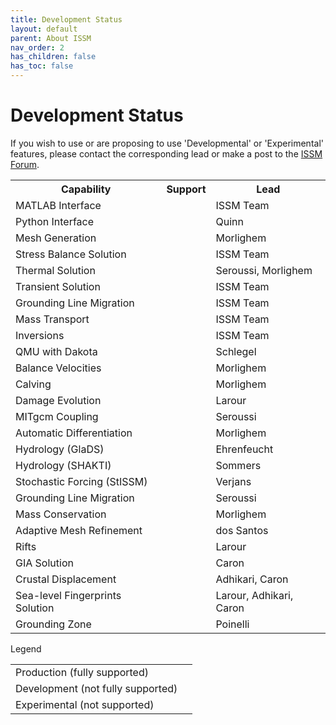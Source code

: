 ```yaml
---
title: Development Status
layout: default
parent: About ISSM
nav_order: 2
has_children: false
has_toc: false
---
```


# Development Status

If you wish to use or are proposing to use 'Developmental' or 'Experimental' features, please contact the corresponding lead or make a post to the <a href="https://issm.ess.uci.edu/forum" target="_blank">ISSM Forum</a>.

<table>
	<tr>
		<th>Capability</th>
		<th>Support</th>
		<th>Lead</th>
	</tr>
	<tr>
		<td>MATLAB Interface</td>
		<td class="dev-status-prod"></td>
		<td>ISSM Team</td>
	</tr>
	<tr>
		<td>Python Interface</td>
		<td class="dev-status-prod"></td>
		<td>Quinn</td>
	</tr>
	<tr>
		<td>Mesh Generation</td>
		<td class="dev-status-prod"></td>
		<td>Morlighem</td>
	</tr>
	<tr>
		<td>Stress Balance Solution</td>
		<td class="dev-status-prod"></td>
		<td>ISSM Team</td>
	</tr>
	<tr>
		<td>Thermal Solution</td>
		<td class="dev-status-prod"></td>
		<td>Seroussi, Morlighem</td>
	</tr>
	<tr>
		<td>Transient Solution</td>
		<td class="dev-status-prod"></td>
		<td>ISSM Team</td>
	</tr>
	<tr>
		<td>Grounding Line Migration</td>
		<td class="dev-status-prod"></td>
		<td>ISSM Team</td>
	</tr>
	<tr>
		<td>Mass Transport</td>
		<td class="dev-status-prod"></td>
		<td>ISSM Team</td>
	</tr>
	<tr>
		<td>Inversions</td>
		<td class="dev-status-prod"></td>
		<td>ISSM Team</td>
	</tr>
	<tr>
		<td>QMU with Dakota</td>
		<td class="dev-status-prod"></td>
		<td>Schlegel</td>
	</tr>
	<tr>
		<td>Balance Velocities</td>
		<td class="dev-status-dev"></td>
		<td>Morlighem</td>
	</tr>
	<tr>
		<td>Calving</td>
		<td class="dev-status-dev"></td>
		<td>Morlighem</td>
	</tr>
	<tr>
		<td>Damage Evolution</td>
		<td class="dev-status-dev"></td>
		<td>Larour</td>
	</tr>
	<tr>
		<td>MITgcm Coupling</td>
		<td class="dev-status-dev"></td>
		<td>Seroussi</td>
	</tr>
	<tr>
		<td>Automatic Differentiation</td>
		<td class="dev-status-dev"></td>
		<td>Morlighem</td>
	</tr>
	<tr>
		<td>Hydrology (GlaDS)</td>
		<td class="dev-status-dev"></td>
		<td>Ehrenfeucht</td>
	</tr>
	<tr>
		<td>Hydrology (SHAKTI)</td>
		<td class="dev-status-dev"></td>
		<td>Sommers</td>
	</tr>
	<tr>
		<td>Stochastic Forcing (StISSM)</td>
		<td class="dev-status-dev"></td>
		<td>Verjans</td>
	</tr>
	<tr>
		<td>Grounding Line Migration</td>
		<td class="dev-status-exp"></td>
		<td>Seroussi</td>
	</tr>
	<tr>
		<td>Mass Conservation</td>
		<td class="dev-status-exp"></td>
		<td>Morlighem</td>
	</tr>
	<tr>
		<td>Adaptive Mesh Refinement</td>
		<td class="dev-status-exp"></td>
		<td>dos Santos</td>
	</tr>
	<tr>
		<td>Rifts</td>
		<td class="dev-status-exp"></td>
		<td>Larour</td>
	</tr>
	<tr>
		<td>GIA Solution</td>
		<td class="dev-status-exp"></td>
		<td>Caron</td>
	</tr>
	<tr>
		<td>Crustal Displacement</td>
		<td class="dev-status-exp"></td>
		<td>Adhikari, Caron</td>
	</tr>
	<tr>
		<td>Sea-level Fingerprints Solution</td>
		<td class="dev-status-exp"></td>
		<td>Larour, Adhikari, Caron</td>
	</tr>
	<tr>
		<td>Grounding Zone</td>
		<td class="dev-status-exp"></td>
		<td>Poinelli</td>
	</tr>
</table>

Legend
<table>
	<tr>
		<td>Production (fully supported)</td>
		<td class="dev-status-prod"></td>
	</tr>
	<tr>
		<td>Development (not fully supported)</td>
		<td class="dev-status-dev"></td>
	</tr>
	<tr>
		<td>Experimental (not supported)</td>
		<td class="dev-status-exp"></td>
	</tr>
</table>

